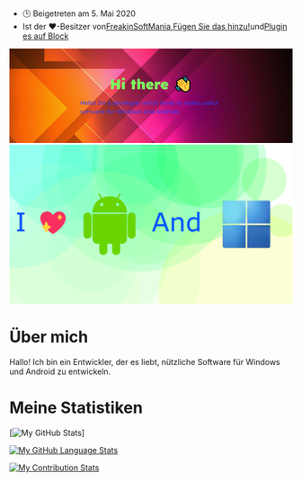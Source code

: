 -   🕒 Beigetreten am 5. Mai 2020
-   Ist der ❤️-Besitzer von[FreakinSoftMania](https://github.com/FreakinSoftMania),[Fügen Sie das hinzu!](https://github.com/Adding-That-On)und[Plugin es auf Block](https://github.com/Pluging-it-on-block)

![Welcome!](./img/welcome-message.png)![I love Android and Windows!](./img/android-and-windows-fan.png)

# Über mich

Hallo! Ich bin ein Entwickler, der es liebt, nützliche Software für Windows und Android zu entwickeln.

# Meine Statistiken

\[![My GitHub Stats](https://github-readme-stats.vercel.app/api/?username=Minionguyjpro&count_private=true&theme=react&showicons=true)]

[![My GitHub Language Stats](https://github-readme-stats.vercel.app/api/top-langs/?username=Minionguyjpro&langs_count=5&theme=react)](<>)

[![My Contribution Stats](https://github-contribution-stats.vercel.app/api/?username=Minionguyjpro)](https://github.com/Minionguyjpro/github-contribution-stats/)
